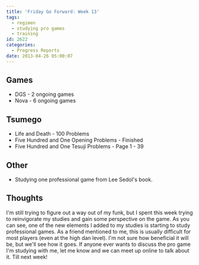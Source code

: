 ```yaml
---
title: 'Friday Go Forward: Week 13'
tags:
  - regimen
  - studying pro games
  - training
id: 2622
categories:
  - Progress Reports
date: 2013-04-26 05:00:07
---
```


## Games

*   DGS - 2 ongoing games
*   Nova - 6 ongoing games

## Tsumego

*   Life and Death - 100 Problems
*   Five Hundred and One Opening Problems - Finished
*   Five Hundred and One Tesuji Problems - Page 1 - 39

## Other

*   Studying one professional game from Lee Sedol's book.

## Thoughts

I'm still trying to figure out a way out of my funk, but I spent this week trying to reinvigorate my studies and gain some perspective on the game. As you can see, one of the new elements I added to my studies is starting to study professional games. As a friend mentioned to me, this is usually difficult for most players (even at the high dan level). I'm not sure how beneficial it will be, but we'll see how it goes. If anyone ever wants to discuss the pro game I'm studying with me, let me know and we can meet up online to talk about it. Till next week!